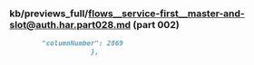 ### kb/previews_full/flows__service-first__master-and-slot@auth.har.part028.md (part 002)

```md
        "columnNumber": 2869
                    },
                 
```

```
